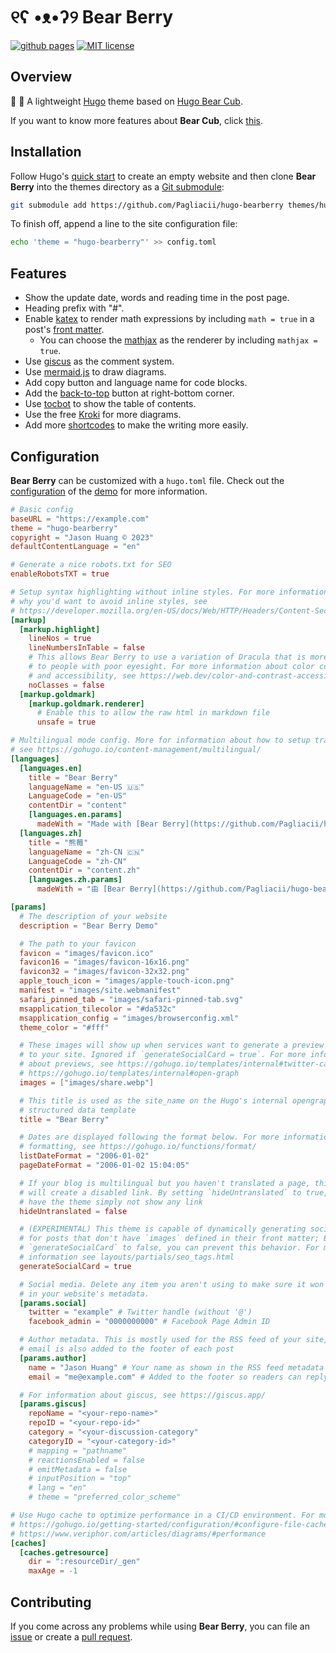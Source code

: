 # ୧ʕ •ᴥ•ʔ୨ Bear Berry

[![github pages](https://github.com/Pagliacii/hugo-bearberry/actions/workflows/gh-pages.yml/badge.svg)](https://github.com/Pagliacii/hugo-bearberry/actions/workflows/gh-pages.yml)
[![MIT license](https://img.shields.io/github/license/Pagliacii/hugo-bearberry)](https://github.com/Pagliacii/hugo-bearberry/blob/main/LICENSE)

## Overview

🐻 🍓 A lightweight [Hugo](https://gohugo.io/) theme based on [Hugo Bear
Cub](https://github.com/clente/hugo-bearcub).

If you want to know more features about **Bear Cub**, click [this](https://github.com/clente/hugo-bearcub).

## Installation

Follow Hugo's [quick start](https://gohugo.io/getting-started/quick-start/) to
create an empty website and then clone **Bear Berry** into the themes directory as
a [Git submodule](https://git-scm.com/book/en/v2/Git-Tools-Submodules):

```sh
git submodule add https://github.com/Pagliacii/hugo-bearberry themes/hugo-bearberry
```

To finish off, append a line to the site configuration file:

```sh
echo 'theme = "hugo-bearberry"' >> config.toml
```

## Features

- Show the update date, words and reading time in the post page.
- Heading prefix with "#".
- Enable [katex](https://katex.org/) to render math expressions by including `math = true` in a post's [front matter](https://gohugo.io/content-management/front-matter/).
  - You can choose the [mathjax](https://www.mathjax.org/) as the renderer by including `mathjax = true`.
- Use [giscus](https://giscus.app/) as the comment system.
- Use [mermaid.js](https://mermaid.js.org/) to draw diagrams.
- Add copy button and language name for code blocks.
- Add the [back-to-top](https://github.com/vfeskov/vanilla-back-to-top) button at right-bottom corner.
- Use [tocbot](https://github.com/tscanlin/tocbot) to show the table of contents.
- Use the free [Kroki](https://kroki.io/) for more diagrams.
- Add more [shortcodes](layouts/shortcodes) to make the writing more easily.

## Configuration

**Bear Berry** can be customized with a `hugo.toml` file. Check out the
[configuration](https://github.com/Pagliacii/hugo-bearberry/blob/main/exampleSite/config.toml)
of the [demo](https://pagliacii.github.io/hugo-bearberry/) for more information.

```toml
# Basic config
baseURL = "https://example.com"
theme = "hugo-bearberry"
copyright = "Jason Huang © 2023"
defaultContentLanguage = "en"

# Generate a nice robots.txt for SEO
enableRobotsTXT = true

# Setup syntax highlighting without inline styles. For more information about
# why you'd want to avoid inline styles, see
# https://developer.mozilla.org/en-US/docs/Web/HTTP/Headers/Content-Security-Policy/style-src#unsafe_inline_styles
[markup]
  [markup.highlight]
    lineNos = true
    lineNumbersInTable = false
    # This allows Bear Berry to use a variation of Dracula that is more accessible
    # to people with poor eyesight. For more information about color contrast
    # and accessibility, see https://web.dev/color-and-contrast-accessibility/
    noClasses = false
  [markup.goldmark]
    [markup.goldmark.renderer]
      # Enable this to allow the raw html in markdown file
      unsafe = true

# Multilingual mode config. More for information about how to setup translation,
# see https://gohugo.io/content-management/multilingual/
[languages]
  [languages.en]
    title = "Bear Berry"
    languageName = "en-US 🇺🇸"
    LanguageCode = "en-US"
    contentDir = "content"
    [languages.en.params]
      madeWith = "Made with [Bear Berry](https://github.com/Pagliacii/hugo-bearberry)"
  [languages.zh]
    title = "熊莓"
    languageName = "zh-CN 🇨🇳"
    LanguageCode = "zh-CN"
    contentDir = "content.zh"
    [languages.zh.params]
      madeWith = "由 [Bear Berry](https://github.com/Pagliacii/hugo-bearberry) 驱动"

[params]
  # The description of your website
  description = "Bear Berry Demo"

  # The path to your favicon
  favicon = "images/favicon.ico"
  favicon16 = "images/favicon-16x16.png"
  favicon32 = "images/favicon-32x32.png"
  apple_touch_icon = "images/apple-touch-icon.png"
  manifest = "images/site.webmanifest"
  safari_pinned_tab = "images/safari-pinned-tab.svg"
  msapplication_tilecolor = "#da532c"
  msapplication_config = "images/browserconfig.xml"
  theme_color = "#fff"

  # These images will show up when services want to generate a preview of a link
  # to your site. Ignored if `generateSocialCard = true`. For more information
  # about previews, see https://gohugo.io/templates/internal#twitter-cards and
  # https://gohugo.io/templates/internal#open-graph
  images = ["images/share.webp"]

  # This title is used as the site_name on the Hugo's internal opengraph
  # structured data template
  title = "Bear Berry"

  # Dates are displayed following the format below. For more information about
  # formatting, see https://gohugo.io/functions/format/
  listDateFormat = "2006-01-02"
  pageDateFormat = "2006-01-02 15:04:05"

  # If your blog is multilingual but you haven't translated a page, this theme
  # will create a disabled link. By setting `hideUntranslated` to true, you can
  # have the theme simply not show any link
  hideUntranslated = false

  # (EXPERIMENTAL) This theme is capable of dynamically generating social cards
  # for posts that don't have `images` defined in their front matter; By setting
  # `generateSocialCard` to false, you can prevent this behavior. For more
  # information see layouts/partials/seo_tags.html
  generateSocialCard = true

  # Social media. Delete any item you aren't using to make sure it won't show up
  # in your website's metadata.
  [params.social]
    twitter = "example" # Twitter handle (without '@')
    facebook_admin = "0000000000" # Facebook Page Admin ID

  # Author metadata. This is mostly used for the RSS feed of your site, but the
  # email is also added to the footer of each post
  [params.author]
    name = "Jason Huang" # Your name as shown in the RSS feed metadata
    email = "me@example.com" # Added to the footer so readers can reply to posts

  # For information about giscus, see https://giscus.app/
  [params.giscus]
    repoName = "<your-repo-name>"
    repoID = "<your-repo-id>"
    category = "<your-discussion-category"
    categoryID = "<your-category-id>"
    # mapping = "pathname"
    # reactionsEnabled = false
    # emitMetadata = false
    # inputPosition = "top"
    # lang = "en"
    # theme = "preferred_color_scheme"

# Use Hugo cache to optimize performance in a CI/CD environment. For more information see links below:
# https://gohugo.io/getting-started/configuration/#configure-file-caches
# https://www.veriphor.com/articles/diagrams/#performance
[caches]
  [caches.getresource]
    dir = ":resourceDir/_gen"
    maxAge = -1
```

## Contributing

If you come across any problems while using **Bear Berry**, you can file an
[issue](https://github.com/Pagliacii/hugo-bearberry/issues) or create a [pull
request](https://github.com/Pagliacii/hugo-bearberry/pulls).
